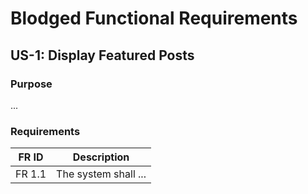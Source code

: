 # Blodged Functional Requirements

## US-1: Display Featured Posts

### Purpose
...

### Requirements
| FR ID | Description |
|-------|-------------|
|FR 1.1 | The system shall ... |
